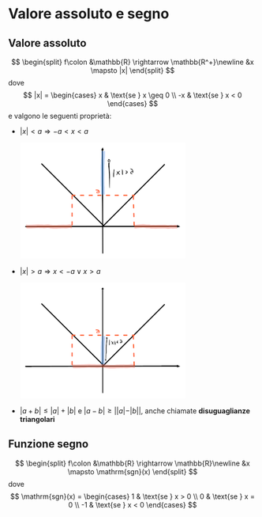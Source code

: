 # Valore assoluto e segno

## Valore assoluto

$$
\begin{split}
f\colon &\mathbb{R} \rightarrow \mathbb{R^+}\newline
&x \mapsto |x|
\end{split}
$$
dove
$$
|x| =
\begin{cases}
x & \text{se } x \geq 0 \\
-x & \text{se } x < 0
\end{cases}
$$
e valgono le seguenti proprietà:

- $|x| < a \Rightarrow -a < x < a$

	![Intervallo di y minori di a](assets/01.png)

- $|x| > a \Rightarrow x < -a \lor x > a$

	![Intervallo di y maggiori di a](assets/02.png)

- $|a + b| \leq |a| + |b|$ e $|a - b| \geq ||a| - |b||$, anche chiamate **disuguaglianze triangolari**

## Funzione segno

$$
\begin{split}
f\colon &\mathbb{R} \rightarrow \mathbb{R}\newline
&x \mapsto \mathrm{sgn}(x)
\end{split}
$$
dove
$$
\mathrm{sgn}(x) =
\begin{cases}
1 & \text{se } x > 0 \\
0 & \text{se } x = 0 \\
-1 & \text{se } x < 0
\end{cases}
$$
